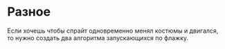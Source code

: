 # Разное
Если хочешь чтобы спрайт одновременно менял костюмы и двигался, то нужно создать два алгоритма запускающихся по флажку.
